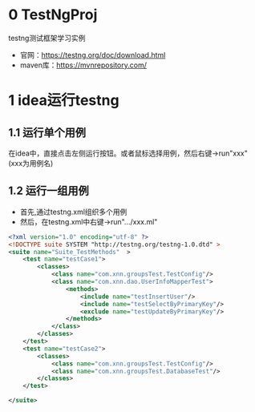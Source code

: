 # 0 TestNgProj

testng测试框架学习实例 
* 官网：https://testng.org/doc/download.html
* maven库：https://mvnrepository.com/

# 1 idea运行testng

## 1.1 运行单个用例

在idea中，直接点击左侧运行按钮。或者鼠标选择用例，然后右键->run"xxx"(xxx为用例名)

## 1.2 运行一组用例
* 首先,通过testng.xml组织多个用例
* 然后，在testng.xml中右键->run".../xxx.ml"

```xml
<?xml version="1.0" encoding="utf-8" ?>
<!DOCTYPE suite SYSTEM "http://testng.org/testng-1.0.dtd" >
<suite name="Suite_TestMethods"  >
    <test name="testCase1">
        <classes>
            <class name="com.xnn.groupsTest.TestConfig"/>
            <class name="com.xnn.dao.UserInfoMapperTest">
                <methods>
                    <include name="testInsertUser"/>
                    <include name="testSelectByPrimaryKey"/>
                    <exclude name="testUpdateByPrimaryKey"/>
                </methods>
            </class>
        </classes>
    </test>
    <test name="testCase2">
        <classes>
            <class name="com.xnn.groupsTest.TestConfig"/>
            <class name="com.xnn.groupsTest.DatabaseTest"/>
        </classes>
    </test>

</suite>

```

